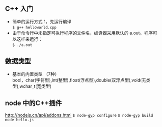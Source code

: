 ## C++ 入门
* 简单的运行方式
1，先运行编译 <br/>
`$ g++ helloworld.cpp`
* 由于命令行中未指定可执行程序的文件名，编译器采用默认的 a.out。程序可以这样来运行：<br>
`$ ./a.out`

## 数据类型
* 基本的内置类型 （7种）<br>
bool，char(字符型),int(整型),float(浮点型),double(双浮点型),void(无类型),wchar_t(宽类型)

## node 中的C++插件 
http://nodejs.cn/api/addons.html
`$ node-gyp configure`
`$ node-gyp build`
`node hello.js`
